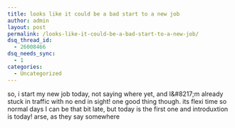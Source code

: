 ```yaml
---
title: looks like it could be a bad start to a new job
author: admin
layout: post
permalink: /looks-like-it-could-be-a-bad-start-to-a-new-job/
dsq_thread_id:
  - 26008466
dsq_needs_sync:
  - 1
categories:
  - Uncategorized
---
```

so, i start my new job today, not saying where yet, and I\&#8217;m already stuck in traffic with no end in sight! one good thing though. its flexi time so normal days I can be that bit late, but today is the first one and introduxtion is today! arse, as they say somewhere